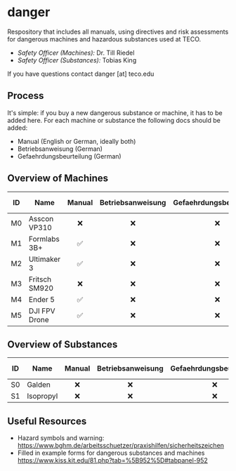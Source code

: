 # danger
Respository that includes all manuals, using directives and risk assessments for dangerous machines and hazardous substances used at TECO.

- *Safety Officer (Machines):* Dr. Till Riedel
- *Safety Officer (Substances):* Tobias King

If you have questions contact danger [at] teco.edu

## Process
It's simple: if you buy a new dangerous substance or machine, it has to be added here. For each machine or substance the following docs should be added:
- Manual (English or German, ideally both)
- Betriebsanweisung (German)
- Gefaehrdungsbeurteilung (German)

## Overview of Machines
| ID            | Name                        | Manual          | Betriebsanweisung   | Gefaehrdungsbeurteilung   | Last Checked |
| ------------- | --------------------------- | :-------------: | :-----------------: | :-----------------------: | :------------: |              
| M0            |  Asscon VP310               | ❌              |  ❌                 | ❌                        | Never        |
| M1            |  Formlabs 3B+               | ✅              |  ❌                 | ❌                        | Never        | 
| M2            |  Ultimaker 3                | ✅              |  ❌                 | ❌                        | Never        | 
| M3            |  Fritsch SM920              | ❌              |  ❌                 | ❌                        | Never        | 
| M4            |  Ender 5                    | ✅              |  ❌                 | ❌                        | Never        |
| M5            |  DJI FPV Drone              | ✅              |  ❌                 | ❌                        | Never        |
  
## Overview of Substances
| ID            | Name                        | Manual          | Betriebsanweisung   | Gefaehrdungsbeurteilung   | Database Entry   | Last Checked |
| ------------- | --------------------------- | :-------------: | :-----------------: | :-----------------------: | :--------------: | :------------: |              
| S0            |  Galden                     | ❌              |  ❌                  | ❌                       | ❌               | Never        |
| S1            |  Isopropyl                  | ❌              |  ❌                  | ❌                       | ❌               | Never        | 

## Useful Resources
- Hazard symbols and warning: https://www.bghm.de/arbeitsschuetzer/praxishilfen/sicherheitszeichen
- Filled in example forms for dangerous substances and machines https://www.kiss.kit.edu/81.php?tab=%5B952%5D#tabpanel-952

